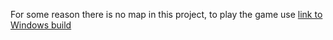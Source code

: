 For some reason there is no map in this project, to play the game use [link to Windows build](https://www.dropbox.com/s/wf3fe0jiqteuedy/WindowsNoEditor.7z?dl=0)